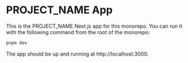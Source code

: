 # PROJECT_NAME App

This is the PROJECT_NAME Next.js app for this monorepo. You can run it with the following command from the root of the monorepo:

```bash
pnpm dev
```

The app should be up and running at http://localhost:3000.
